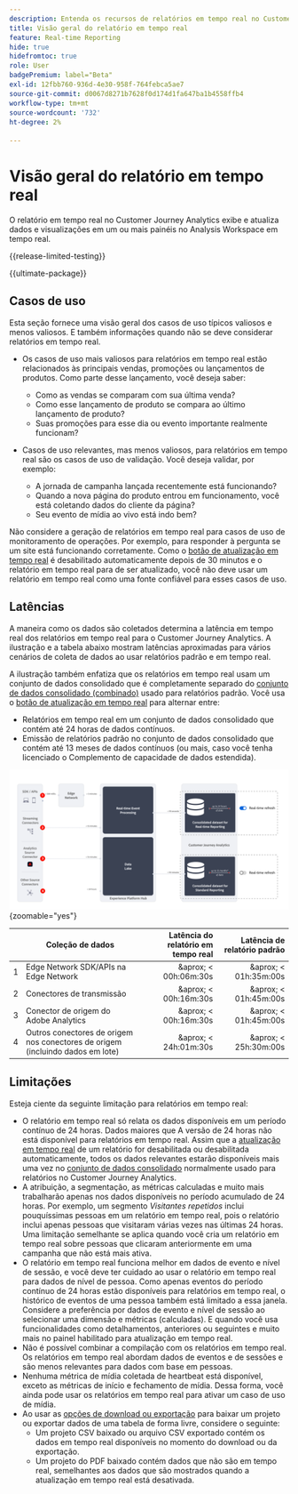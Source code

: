 ```yaml
---
description: Entenda os recursos de relatórios em tempo real no Customer Journey Analytics.
title: Visão geral do relatório em tempo real
feature: Real-time Reporting
hide: true
hidefromtoc: true
role: User
badgePremium: label="Beta"
exl-id: 12fbb760-936d-4e30-958f-764febca5ae7
source-git-commit: d0067d8271b7628f0d174d1fa647ba1b4558ffb4
workflow-type: tm+mt
source-wordcount: '732'
ht-degree: 2%

---
```


# Visão geral do relatório em tempo real

O relatório em tempo real no Customer Journey Analytics exibe e atualiza dados e visualizações em um ou mais painéis no Analysis Workspace em tempo real.

{{release-limited-testing}}

{{ultimate-package}}

## Casos de uso

Esta seção fornece uma visão geral dos casos de uso típicos valiosos e menos valiosos. E também informações quando não se deve considerar relatórios em tempo real.

* Os casos de uso mais valiosos para relatórios em tempo real estão relacionados às principais vendas, promoções ou lançamentos de produtos.
Como parte desse lançamento, você deseja saber:

   * Como as vendas se comparam com sua última venda?
   * Como esse lançamento de produto se compara ao último lançamento de produto?
   * Suas promoções para esse dia ou evento importante realmente funcionam?

* Casos de uso relevantes, mas menos valiosos, para relatórios em tempo real são os casos de uso de validação.
Você deseja validar, por exemplo:

   * A jornada de campanha lançada recentemente está funcionando?
   * Quando a nova página do produto entrou em funcionamento, você está coletando dados do cliente da página?
   * Seu evento de mídia ao vivo está indo bem?

Não considere a geração de relatórios em tempo real para casos de uso de monitoramento de operações. Por exemplo, para responder à pergunta se um site está funcionando corretamente. Como o [botão de atualização em tempo real](use-real-time.md) é desabilitado automaticamente depois de 30 minutos e o relatório em tempo real para de ser atualizado, você não deve usar um relatório em tempo real como uma fonte confiável para esses casos de uso.


## Latências

A maneira como os dados são coletados determina a latência em tempo real dos relatórios em tempo real para o Customer Journey Analytics. A ilustração e a tabela abaixo mostram latências aproximadas para vários cenários de coleta de dados ao usar relatórios padrão e em tempo real.

A ilustração também enfatiza que os relatórios em tempo real usam um conjunto de dados consolidado que é completamente separado do [conjunto de dados consolidado (combinado)](/help/connections/combined-dataset.md) usado para relatórios padrão. Você usa o [botão de atualização em tempo real](use-real-time.md) para alternar entre:

* Relatórios em tempo real em um conjunto de dados consolidado que contém até 24 horas de dados contínuos.
* Emissão de relatórios padrão no conjunto de dados consolidado que contém até 13 meses de dados contínuos (ou mais, caso você tenha licenciado o Complemento de capacidade de dados estendida).

![Relatório em tempo real](assets/real-time-reporting-latencies.svg){zoomable="yes"}

| | Coleção de dados | Latência do relatório em tempo real | Latência de relatório padrão |
|:---:|---|--:|--:|
| 1 | Edge Network SDK/APIs na Edge Network | &aprox; &lt; 00h:06m:30s | &aprox; &lt; 01h:35m:00s |
| 2 | Conectores de transmissão | &aprox; &lt; 00h:16m:30s | &aprox; &lt; 01h:45m:00s |
| 3 | Conector de origem do Adobe Analytics | &aprox; &lt; 00h:16m:30s | &aprox; &lt; 01h:45m:00s |
| 4 | Outros conectores de origem nos conectores de origem (incluindo dados em lote) | &aprox; &lt; 24h:01m:30s | &aprox; &lt; 25h:30m:00s |

## Limitações

Esteja ciente da seguinte limitação para relatórios em tempo real:

* O relatório em tempo real só relata os dados disponíveis em um período contínuo de 24 horas. Dados maiores que   A versão de 24 horas não está disponível para relatórios em tempo real. Assim que a [atualização em tempo real](use-real-time.md) de um relatório for desabilitada ou desabilitada automaticamente, todos os dados relevantes estarão disponíveis mais uma vez no [conjunto de dados consolidado](/help/connections/combined-dataset.md) normalmente usado para relatórios no Customer Journey Analytics.
* A atribuição, a segmentação, as métricas calculadas e muito mais trabalharão apenas nos dados disponíveis no período acumulado de 24 horas. Por exemplo, um segmento *Visitantes repetidos* inclui pouquíssimas pessoas em um relatório em tempo real, pois o relatório inclui apenas pessoas que visitaram várias vezes nas últimas 24 horas. Uma limitação semelhante se aplica quando você cria um relatório em tempo real sobre pessoas que clicaram anteriormente em uma campanha que não está mais ativa.
* O relatório em tempo real funciona melhor em dados de evento e nível de sessão, e você deve ter cuidado ao usar o relatório em tempo real para dados de nível de pessoa. <!--Need to explain this a bit better --> Como apenas eventos do período contínuo de 24 horas estão disponíveis para relatórios em tempo real, o histórico de eventos de uma pessoa também está limitado a essa janela. Considere a preferência por dados de evento e nível de sessão ao selecionar uma dimensão e métricas (calculadas). E quando você usa funcionalidades como detalhamentos, anteriores ou seguintes e muito mais no painel habilitado para atualização em tempo real.
* Não é possível combinar a compilação com os relatórios em tempo real. <!-- Do we need to explain this in more detail, why? --> Os relatórios em tempo real abordam dados de eventos e de sessões e são menos relevantes para dados com base em pessoas.
* Nenhuma métrica de mídia coletada de heartbeat está disponível, exceto as métricas de início e fechamento de mídia. Dessa forma, você ainda pode usar os relatórios em tempo real para ativar um caso de uso de mídia.
* Ao usar as [opções de download ou exportação](/help/analysis-workspace/export/download-send.md) para baixar um projeto ou exportar dados de uma tabela de forma livre, considere o seguinte:
   * Um projeto CSV baixado ou arquivo CSV exportado contém os dados em tempo real disponíveis no momento do download ou da exportação.
   * Um projeto do PDF baixado contém dados que não são em tempo real, semelhantes aos dados que são mostrados quando a atualização em tempo real está desativada.
